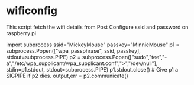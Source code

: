 # wificonfig

This script fetch the wifi details from Post 
Configure ssid and password on raspberry pi

import subprocess
ssid="MickeyMouse"
passkey="MinnieMouse"
p1 = subprocess.Popen(["wpa_passphrase", ssid, passkey], stdout=subprocess.PIPE)
p2 = subprocess.Popen(["sudo","tee","-a","/etc/wpa_supplicant/wpa_supplicant.conf",">","/dev/null"], stdin=p1.stdout, stdout=subprocess.PIPE)
p1.stdout.close()  # Give p1 a SIGPIPE if p2 dies.
output,err = p2.communicate()
